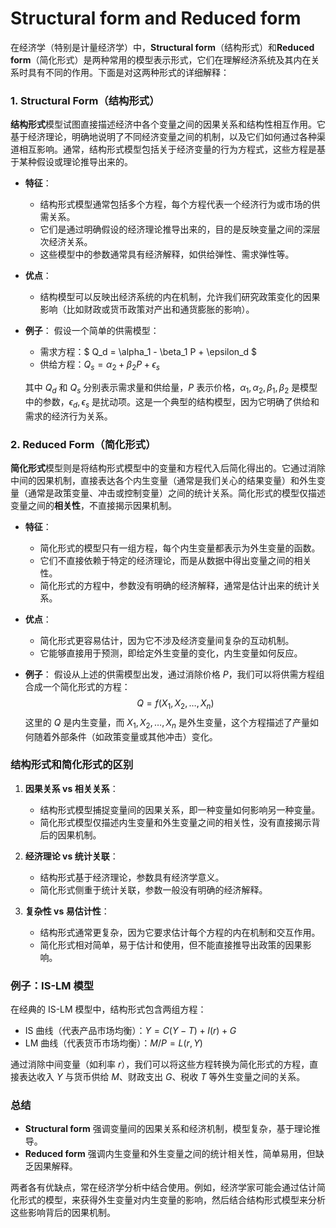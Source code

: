 # Structural form and Reduced form
在经济学（特别是计量经济学）中，**Structural form**（结构形式）和**Reduced form**（简化形式）是两种常用的模型表示形式，它们在理解经济系统及其内在关系时具有不同的作用。下面是对这两种形式的详细解释：

### 1. **Structural Form（结构形式）**

**结构形式**模型试图直接描述经济中各个变量之间的因果关系和结构性相互作用。它基于经济理论，明确地说明了不同经济变量之间的机制，以及它们如何通过各种渠道相互影响。通常，结构形式模型包括关于经济变量的行为方程式，这些方程是基于某种假设或理论推导出来的。

- **特征**：
  - 结构形式模型通常包括多个方程，每个方程代表一个经济行为或市场的供需关系。
  - 它们是通过明确假设的经济理论推导出来的，目的是反映变量之间的深层次经济关系。
  - 这些模型中的参数通常具有经济解释，如供给弹性、需求弹性等。
  
- **优点**：
  - 结构模型可以反映出经济系统的内在机制，允许我们研究政策变化的因果影响（比如财政或货币政策对产出和通货膨胀的影响）。
  
- **例子**：
  假设一个简单的供需模型：
  - 需求方程：$ Q_d = \alpha_1 - \beta_1 P + \epsilon_d $
  - 供给方程：$Q_s = \alpha_2 + \beta_2 P + \epsilon_s$
  
  其中 $Q_d$ 和 $Q_s$ 分别表示需求量和供给量，$P$ 表示价格，$\alpha_1, \alpha_2, \beta_1, \beta_2$ 是模型中的参数，$\epsilon_d, \epsilon_s$ 是扰动项。这是一个典型的结构模型，因为它明确了供给和需求的经济行为关系。

### 2. **Reduced Form（简化形式）**

**简化形式**模型则是将结构形式模型中的变量和方程代入后简化得出的。它通过消除中间的因果机制，直接表达各个内生变量（通常是我们关心的结果变量）和外生变量（通常是政策变量、冲击或控制变量）之间的统计关系。简化形式的模型仅描述变量之间的**相关性**，不直接揭示因果机制。

- **特征**：
  - 简化形式的模型只有一组方程，每个内生变量都表示为外生变量的函数。
  - 它们不直接依赖于特定的经济理论，而是从数据中得出变量之间的相关性。
  - 简化形式的方程中，参数没有明确的经济解释，通常是估计出来的统计关系。

- **优点**：
  - 简化形式更容易估计，因为它不涉及经济变量间复杂的互动机制。
  - 它能够直接用于预测，即给定外生变量的变化，内生变量如何反应。
  
- **例子**：
  假设从上述的供需模型出发，通过消除价格 $P$，我们可以将供需方程组合成一个简化形式的方程：
  $$Q = f(X_1, X_2, \dots, X_n)$$
  这里的 $Q$ 是内生变量，而 $X_1, X_2, \dots, X_n$ 是外生变量，这个方程描述了产量如何随着外部条件（如政策变量或其他冲击）变化。

### 结构形式和简化形式的区别

1. **因果关系 vs 相关关系**：
   - 结构形式模型捕捉变量间的因果关系，即一种变量如何影响另一种变量。
   - 简化形式模型仅描述内生变量和外生变量之间的相关性，没有直接揭示背后的因果机制。

2. **经济理论 vs 统计关联**：
   - 结构形式基于经济理论，参数具有经济学意义。
   - 简化形式侧重于统计关联，参数一般没有明确的经济解释。

3. **复杂性 vs 易估计性**：
   - 结构形式通常更复杂，因为它要求估计每个方程的内在机制和交互作用。
   - 简化形式相对简单，易于估计和使用，但不能直接推导出政策的因果影响。

### 例子：IS-LM 模型

在经典的 IS-LM 模型中，结构形式包含两组方程：
- IS 曲线（代表产品市场均衡）：$Y = C(Y - T) + I(r) + G$
- LM 曲线（代表货币市场均衡）：$M/P = L(r, Y)$

通过消除中间变量（如利率 $r$），我们可以将这些方程转换为简化形式的方程，直接表达收入 $Y$ 与货币供给 $M$、财政支出 $G$、税收 $T$ 等外生变量之间的关系。

### 总结

- **Structural form** 强调变量间的因果关系和经济机制，模型复杂，基于理论推导。
- **Reduced form** 强调内生变量和外生变量之间的统计相关性，简单易用，但缺乏因果解释。

两者各有优缺点，常在经济学分析中结合使用。例如，经济学家可能会通过估计简化形式的模型，来获得外生变量对内生变量的影响，然后结合结构形式模型来分析这些影响背后的因果机制。
